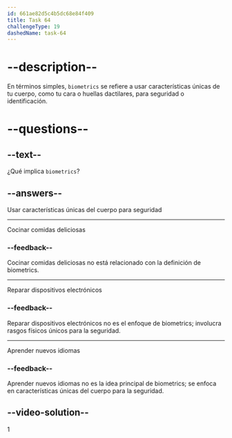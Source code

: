 ```yaml
---
id: 661ae82d5c4b5dc68e84f409
title: Task 64
challengeType: 19
dashedName: task-64
---
```


# --description--

En términos simples, `biometrics` se refiere a usar características únicas de tu cuerpo, como tu cara o huellas dactilares, para seguridad o identificación.

# --questions--

## --text--

¿Qué implica `biometrics`?

## --answers--

Usar características únicas del cuerpo para seguridad

---

Cocinar comidas deliciosas

### --feedback--

Cocinar comidas deliciosas no está relacionado con la definición de biometrics.

---

Reparar dispositivos electrónicos

### --feedback--

Reparar dispositivos electrónicos no es el enfoque de biometrics; involucra rasgos físicos únicos para la seguridad.

---

Aprender nuevos idiomas

### --feedback--

Aprender nuevos idiomas no es la idea principal de biometrics; se enfoca en características únicas del cuerpo para la seguridad.

## --video-solution--

1
